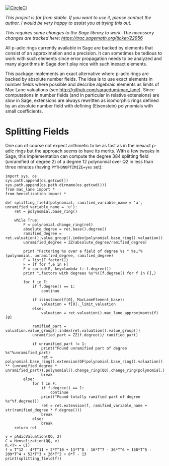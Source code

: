 [![CircleCI](https://circleci.com/gh/saraedum/completion/tree/master.svg?style=svg)](https://circleci.com/gh/saraedum/completion/tree/master)

*This project is far from stable. If you want to use it, please contact the author. I would be very happy to assist you at trying this out.*

*This requires some changes to the Sage library to work. The necessary changes are tracked here: https://trac.sagemath.org/ticket/22956*

All p-adic rings currently available in Sage are backed by elements that consist of an approximation and a precision. It can sometimes be tedious to work with such elements since error propagation needs to be analyzed and many algorithms in Sage don't play nice with such inexact elements.

This package implements an exact alternative where p-adic rings are backed by absolute number fields. The idea is to use exact elements in number fields where possible and describe algebraic elements as limits of Mac Lane valuations (see http://github.com/saraedum/mac_lane). Since computations in number fields (and in particular in relative extensions) are slow in Sage, extensions are always rewritten as isomorphic rings defined by an absolute number field with defining (Eisenstein) polynomials with small coefficients.

Splitting Fields
================

One can of course not expect arithmetic to be as fast as in the inexact p-adic rings but the approach seems to have its merits. With a few tweaks in Sage, this implementation can compute the degree 384 splitting field (unramified of degree 2) of a degree 12 polynomial over Q2 in less than three minutes (having `PYTHONOPTIMIZE=yes` set):

```
import sys, os
sys.path.append(os.getcwd())
sys.path.append(os.path.dirname(os.getcwd()))
from mac_lane import *
from henselization import *

def splitting_field(polynomial, ramified_variable_name = 'a', unramified_variable_name = 'u'):
    ret = polynomial.base_ring()

    while True:
        F = polynomial.change_ring(ret)
        absolute_degree = ret.base().degree()
        ramified_degree = ret.valuation().value_group().index(polynomial.base_ring().valuation().value_group())
        unramified_degree = ZZ(absolute_degree/ramified_degree)

        print "Factoring %s over a field of degree %s * %s…"%(polynomial, unramified_degree, ramified_degree)
        F = list(F.factor())
        F = [f for f,e in F]
        F = sorted(F, key=lambda f:-f.degree())
        print "…factors with degrees %s"%([f.degree() for f in F],)

        for f in F:
            if f.degree() == 1:
                continue

            if isinstance(f[0], MacLaneElement_base):
                valuation = f[0]._limit_valuation
            else:
                valuation = ret.valuation().mac_lane_approximants(f)[0]

            ramified_part = valuation.value_group().index(ret.valuation().value_group())
            unramified_part = ZZ(f.degree()/ ramified_part)

            if unramified_part != 1:
                print("Found unramified part of degree %s"%unramified_part)
                ret = polynomial.base_ring().extension(GF(polynomial.base_ring().valuation().residue_field().characteristic() ** (unramified_degree * unramified_part)).polynomial().change_ring(QQ).change_ring(polynomial.base_ring()))
                break
        else:
            for f in F:
                if f.degree() == 1:
                    continue
                print("Found totally ramified part of degree %s"%f.degree())
                ret = ret.extension(f, ramified_variable_name + str(ramified_degree * f.degree()))
                break
            else:
                break
    return ret

v = pAdicValuation(QQ, 2)
C = Henselization(QQ, v)
R.<T> = C[]
f = T^12 - 4*T^11 + 2*T^10 + 13*T^8 - 16*T^7 - 36*T^6 + 168*T^5 - 209*T^4 + 52*T^3 + 26*T^2 + 8*T - 13
print(splitting_field(f))
```
